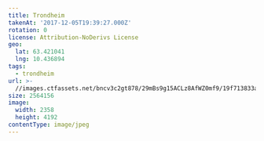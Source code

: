 ```yaml
---
title: Trondheim
takenAt: '2017-12-05T19:39:27.000Z'
rotation: 0
license: Attribution-NoDerivs License
geo:
  lat: 63.421041
  lng: 10.436894
tags:
  - trondheim
url: >-
  //images.ctfassets.net/bncv3c2gt878/29mBs9g15ACLz8AfWZ0mf9/19f713833a3ff04af834c0996f52c834/trondheim_38837566522_o
size: 2564156
image:
  width: 2358
  height: 4192
contentType: image/jpeg
---
```


